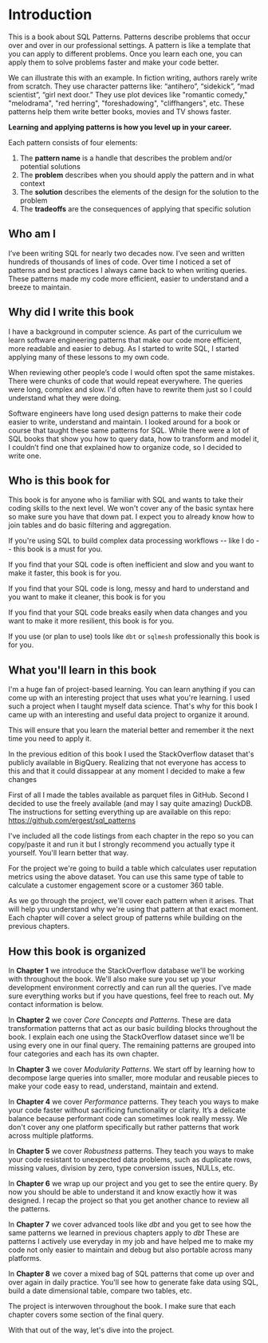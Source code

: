 # Introduction
This is a book about SQL Patterns. Patterns describe problems that occur over and over in our professional settings. A pattern is like a template that you can apply to different problems. Once you learn each one, you can apply them to solve problems faster and make your code better.

We can illustrate this with an example. In fiction writing, authors rarely write from scratch. They use character patterns like: “antihero”, “sidekick”, “mad scientist”, “girl next door.” They use plot devices like "romantic comedy," "melodrama", "red herring", "foreshadowing", "cliffhangers", etc. These patterns help them write better books, movies and TV shows faster.

**Learning and applying patterns is how you level up in your career.**

Each pattern consists of four elements:

1. The **pattern name** is a handle that describes the problem and/or potential solutions
2. The **problem** describes when you should apply the pattern and in what context
3. The **solution** describes the elements of the design for the solution to the problem
4. The **tradeoffs** are the consequences of applying that specific solution

## Who am I
I’ve been writing SQL for nearly two decades now. I’ve seen and written hundreds of thousands of lines of code. Over time I noticed a set of patterns and best practices I always came back to when writing queries. These patterns made my code more efficient, easier to understand and a breeze to maintain.

## Why did I write this book
I have a background in computer science. As part of the curriculum we learn software engineering patterns that make our code more efficient, more readable and easier to debug. As I started to write SQL, I started applying many of these lessons to my own code.

When reviewing other people’s code I would often spot the same mistakes. There were chunks of code that would repeat everywhere. The queries were long, complex and slow. I'd often have to rewrite them just so I could understand what they were doing.

Software engineers have long used design patterns to make their code easier to write, understand and maintain. I looked around for a book or course that taught these same patterns for SQL. While there were a lot of SQL books that show you how to query data, how to transform and model it, I couldn’t find one that explained how to organize code, so I decided to write one.

## Who is this book for
This book is for anyone who is familiar with SQL and wants to take their coding skills to the next level. We won't cover any of the basic syntax here so make sure you have that down pat. I expect you to already know how to join tables and do basic filtering and aggregation.

If you're using SQL to build complex data processing workflows -- like I do -- this book is a must for you.

If you find that your SQL code is often inefficient and slow and you want to make it faster, this book is for you.

If you find that your SQL code is long, messy and hard to understand and you want to make it cleaner, this book is for you

If you find that your SQL code breaks easily when data changes and you want to make it more resilient, this book is for you.

If you use (or plan to use) tools like `dbt` or `sqlmesh` professionally this book is for you.

## What you'll learn in this book
I'm a huge fan of project-based learning. You can learn anything if you can come up with an interesting project that uses what you're learning. I used such a project when I taught myself data science. That's why for this book I came up with an interesting and useful data project to organize it around.

This will ensure that you learn the material better and remember it the next time you need to apply it.

In the previous edition of this book I used the StackOverflow dataset that's publicly available in BigQuery. Realizing that not everyone has access to this and that it could dissappear at any moment I decided to make a few changes

First of all I made the tables available as parquet files in GitHub. Second I decided to use the freely available (and may I say quite amazing) DuckDB. The instructions for setting everything up are available on this repo: https://github.com/ergest/sql_patterns

I've included all the code listings from each chapter in the repo so you can copy/paste it and run it but I strongly recommend you actually type it yourself. You'll learn better that way.

For the project we're going to build a table which calculates user reputation metrics using the above dataset. You can use this same type of table to calculate a customer engagement score or a customer 360 table.

As we go through the project, we'll cover each pattern when it arises. That will help you understand why we're using that pattern at that exact moment. Each chapter will cover a select group of patterns while building on the previous chapters.

## How this book is organized
In **Chapter 1** we introduce the StackOverflow database we'll be working with throughout the book. We'll also make sure you set up your development environment correctly and can run all the queries. I've made sure everything works but if you have questions, feel free to reach out. My contact information is below.

In **Chapter 2** we cover *Core Concepts and Patterns*. These are data transformation patterns that act as our basic building blocks throughout the book. I explain each one using the StackOverflow dataset since we'll be using every one in our final query. The remaining patterns are grouped into four categories and each has its own chapter.

In **Chapter 3** we cover *Modularity Patterns*. We start off by learning how to decompose large queries into smaller, more modular and reusable pieces to make your code easy to read, understand, maintain and extend.

In **Chapter 4** we cover *Performance* patterns. They teach you ways to make your code faster without sacrificing functionality or clarity. It’s a delicate balance because performant code can sometimes look really messy. We don't cover any one platform specifically but rather patterns that work across multiple platforms.

In **Chapter 5** we cover *Robustness* patterns. They teach you ways to make your code resistant to unexpected data problems, such as duplicate rows, missing values, division by zero, type conversion issues, NULLs, etc.

In **Chapter 6** we wrap up our project and you get to see the entire query. By now you should be able to understand it and know exactly how it was designed. I recap the project so that you get another chance to review all the patterns.

In **Chapter 7** we cover advanced tools like _dbt_  and you get to see how the same patterns we learned in previous chapters apply to _dbt_ These are patterns I actively use everyday in my job and have helped me to make my code not only easier to maintain and debug but also portable across many platforms.

In **Chapter 8** we cover a mixed bag of SQL patterns that come up over and over again in daily practice. You'll see how to generate fake data using SQL, build a date dimensional table, compare two tables, etc.

The project is interwoven throughout the book. I make sure that each chapter covers some section of the final query.

With that out of the way, let's dive into the project.